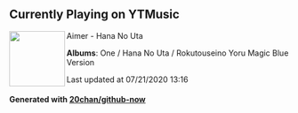 ## Currently Playing on YTMusic

[<img align="left" width="100" src="https://lh3.googleusercontent.com/ZT4FuuyuOw1hdvZmktXFkrPXMtrbyaRJ-IHKNkLZ8sF_TAaE6JqSyY2yM-IUWq2B8TT31WDBN2HziYjJeQ">](https://music.youtube.com/channel/UC_gksw7NEueO_u3lPL372hA)

Aimer - Hana No Uta

**Albums**: One / Hana No Uta / Rokutouseino Yoru Magic Blue Version

Last updated at 07/21/2020 13:16

#### Generated with [20chan/github-now](https://github.com/20chan/github-now)


<!--
**20chan/20chan** is a ✨ _special_ ✨ repository because its `README.md` (this file) appears on your GitHub profile.

Here are some ideas to get you started:

- 🔭 I’m currently working on ...
- 🌱 I’m currently learning ...
- 👯 I’m looking to collaborate on ...
- 🤔 I’m looking for help with ...
- 💬 Ask me about ...
- 📫 How to reach me: ...
- 😄 Pronouns: ...
- ⚡ Fun fact: ...
-->
